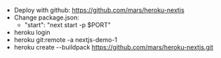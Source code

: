 + Deploy with github: https://github.com/mars/heroku-nextjs
+ Change package.json:
  + "start": "next start -p $PORT"
+ heroku login
+ heroku git:remote -a nextjs-demo-1
+ heroku create --buildpack https://github.com/mars/heroku-nextjs.git